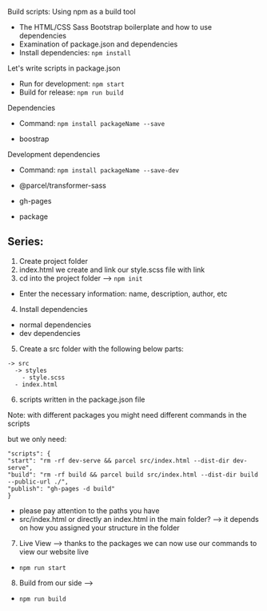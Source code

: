 Build scripts: Using npm as a build tool

- The HTML/CSS Sass Bootstrap boilerplate and how to use dependencies
- Examination of package.json and dependencies
- Install dependencies: `npm install`

Let's write scripts in package.json

- Run for development: `npm start`
- Build for release: `npm run build`

Dependencies

- Command: `npm install packageName --save`

- boostrap

Development dependencies

- Command: `npm install packageName --save-dev`

- @parcel/transformer-sass
- gh-pages
- package

## Series:

1. Create project folder
2. index.html we create and link our style.scss file with link
3. cd into the project folder --> `npm init`

- Enter the necessary information: name, description, author, etc

4. Install dependencies

- normal dependencies
- dev dependencies

5. Create a src folder with the following below parts:

```
-> src
  -> styles
    - style.scss
  - index.html
```

6. scripts written in the package.json file

Note: with different packages you might need different commands in the scripts

but we only need:

```
"scripts": {
"start": "rm -rf dev-serve && parcel src/index.html --dist-dir dev-serve",
"build": "rm -rf build && parcel build src/index.html --dist-dir build --public-url ./",
"publish": "gh-pages -d build"
}
```

- please pay attention to the paths you have
- src/index.html or directly an index.html in the main folder? --> it depends on how you assigned your structure in the folder

7. Live View --> thanks to the packages we can now use our commands to view our website live

- `npm run start`

8. Build from our side -->

- `npm run build`

